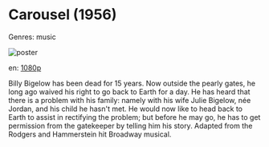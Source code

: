 # Carousel (1956)

Genres: music

![poster](http://image.tmdb.org/t/p/w500/yjYtPaMLxWNDD31Jmwc144DjLPX.jpg)

en:
  [1080p](magnet:?xt=urn:btih:F9F164DD64488A27537400DE9A115268EB11E36D&tr=udp://glotorrents.pw:6969/announce&tr=udp://tracker.opentrackr.org:1337/announce&tr=udp://torrent.gresille.org:80/announce&tr=udp://tracker.openbittorrent.com:80&tr=udp://tracker.coppersurfer.tk:6969&tr=udp://tracker.leechers-paradise.org:6969&tr=udp://p4p.arenabg.ch:1337&tr=udp://tracker.internetwarriors.net:1337)
  


Billy Bigelow has been dead for 15 years. Now outside the pearly gates, he long ago waived his right to go back to Earth for a day. He has heard that there is a problem with his family: namely with his wife Julie Bigelow, née Jordan, and his child he hasn't met. He would now like to head back to Earth to assist in rectifying the problem; but before he may go, he has to get permission from the gatekeeper by telling him his story. Adapted from the Rodgers and Hammerstein hit Broadway musical.
